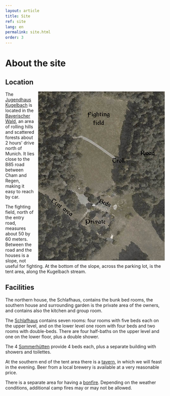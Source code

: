 ```yaml
---
layout: article
title: Site
ref: site
lang: en
permalink: site.html
order: 3
---
```


# About the site

## Location

<div style="float: right; padding-left: 10px; ">
    <img src="/images/Kugelbach-map.jpg" title="Map of Kugelbach" align="right"/>
</div>

The [Jugendhaus Kugelbach](http://www.jugendhaus-kugelbach.de/) is located in the [Bayerischer Wald](https://goo.gl/maps/FjknH23jury), an area of rolling hills and scattered forests about 2 hours' drive north of Munich. It lies close to the B85 road between Cham and Regen, making it easy to reach by car.

The fighting field, north of the entry road, measures about 50 by 60 meters. Between the road and the houses is a slope, not useful for fighting. At the bottom of the slope, across the parking lot, is the tent area, along the Kugelbach stream. 


## Facilities

The northern house, the Schlafhaus, contains the bunk bed rooms, the southern house and surrounding garden is the private area of the owners, and contains also the kitchen and group room.

The [Schlafhaus](http://www.jugendhaus-kugelbach.de/infos-zum-haus/schlafhaus.html) contains seven rooms: four rooms with five beds each on the upper level, and on the lower level one room with four beds and two rooms with double-beds. There are four half-baths on the upper level and one on the lower floor, plus a double shower.

The 4 [Sommerhütten](http://www.jugendhaus-kugelbach.de/huetten/) provide 4 beds each, plus a separate building with showers and toilettes.

At the southern end of the tent area there is a [tavern](http://www.jugendhaus-kugelbach.de/galerie/taverne.html), in which we will feast in the evening. Beer from a local brewery is available at a very reasonable price.

There is a separate area for having a [bonfire](http://www.jugendhaus-kugelbach.de/galerie/lagerfeuer.html). Depending on the weather conditions, additional camp fires may or may not be allowed.
